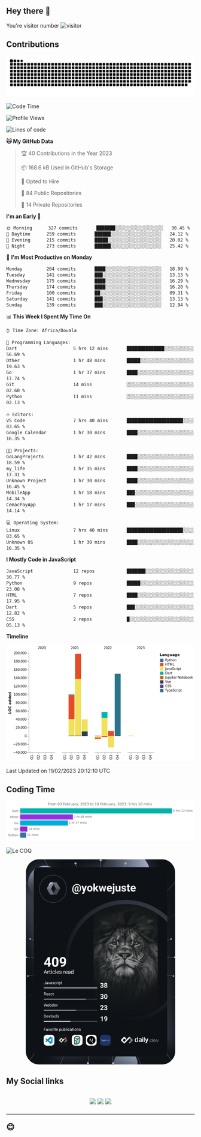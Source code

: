 ## Hey there 👋
You're visitor number ![visitor](https://profile-counter.glitch.me/yokwejuste/count.svg)

## Contributions
<p align="center">
  <img src="https://raw.githubusercontent.com/yokwejuste/yokwejuste/output/github-contribution-grid-snake.svg" />
</p>

<!--START_SECTION:waka-->
![Code Time](http://img.shields.io/badge/Code%20Time-1%2C350%20hrs%2050%20mins-blue)

![Profile Views](http://img.shields.io/badge/Profile%20Views-4-blue)

![Lines of code](https://img.shields.io/badge/From%20Hello%20World%20I%27ve%20Written-523%20Thousand%20lines%20of%20code-blue)

**🐱 My GitHub Data** 

> 🏆 40 Contributions in the Year 2023
 > 
> 📦 168.6 kB Used in GitHub's Storage 
 > 
> 💼 Opted to Hire
 > 
> 📜 84 Public Repositories 
 > 
> 🔑 14 Private Repositories  
 > 
**I'm an Early 🐤** 

```text
🌞 Morning      327 commits       ███████░░░░░░░░░░░░░░░░░░   30.45 % 
🌆 Daytime      259 commits       ██████░░░░░░░░░░░░░░░░░░░   24.12 % 
🌃 Evening      215 commits       █████░░░░░░░░░░░░░░░░░░░░   20.02 % 
🌙 Night        273 commits       ██████░░░░░░░░░░░░░░░░░░░   25.42 % 

```
📅 **I'm Most Productive on Monday** 

```text
Monday         204 commits       ████░░░░░░░░░░░░░░░░░░░░░   18.99 % 
Tuesday        141 commits       ███░░░░░░░░░░░░░░░░░░░░░░   13.13 % 
Wednesday      175 commits       ████░░░░░░░░░░░░░░░░░░░░░   16.29 % 
Thursday       174 commits       ████░░░░░░░░░░░░░░░░░░░░░   16.20 % 
Friday         100 commits       ██░░░░░░░░░░░░░░░░░░░░░░░   09.31 % 
Saturday       141 commits       ███░░░░░░░░░░░░░░░░░░░░░░   13.13 % 
Sunday         139 commits       ███░░░░░░░░░░░░░░░░░░░░░░   12.94 % 

```


📊 **This Week I Spent My Time On** 

```text
⌚︎ Time Zone: Africa/Douala

💬 Programming Languages: 
Dart                     5 hrs 12 mins       ██████████████░░░░░░░░░░░   56.69 % 
Other                    1 hr 48 mins        █████░░░░░░░░░░░░░░░░░░░░   19.63 % 
Go                       1 hr 37 mins        ████░░░░░░░░░░░░░░░░░░░░░   17.74 % 
Git                      14 mins             ░░░░░░░░░░░░░░░░░░░░░░░░░   02.60 % 
Python                   11 mins             ░░░░░░░░░░░░░░░░░░░░░░░░░   02.13 % 

🔥 Editors: 
VS Code                  7 hrs 40 mins       █████████████████████░░░░   83.65 % 
Google Calendar          1 hr 30 mins        ████░░░░░░░░░░░░░░░░░░░░░   16.35 % 

🐱‍💻 Projects: 
GoLangProjects           1 hr 42 mins        ████░░░░░░░░░░░░░░░░░░░░░   18.59 % 
my_life                  1 hr 35 mins        ████░░░░░░░░░░░░░░░░░░░░░   17.31 % 
Unknown Project          1 hr 30 mins        ████░░░░░░░░░░░░░░░░░░░░░   16.45 % 
MobileApp                1 hr 18 mins        ███░░░░░░░░░░░░░░░░░░░░░░   14.34 % 
CemacPayApp              1 hr 17 mins        ███░░░░░░░░░░░░░░░░░░░░░░   14.14 % 

💻 Operating System: 
Linux                    7 hrs 40 mins       █████████████████████░░░░   83.65 % 
Unknown OS               1 hr 30 mins        ████░░░░░░░░░░░░░░░░░░░░░   16.35 % 

```

**I Mostly Code in JavaScript** 

```text
JavaScript               12 repos            ███████░░░░░░░░░░░░░░░░░░   30.77 % 
Python                   9 repos             █████░░░░░░░░░░░░░░░░░░░░   23.08 % 
HTML                     7 repos             ████░░░░░░░░░░░░░░░░░░░░░   17.95 % 
Dart                     5 repos             ███░░░░░░░░░░░░░░░░░░░░░░   12.82 % 
CSS                      2 repos             █░░░░░░░░░░░░░░░░░░░░░░░░   05.13 % 

```


**Timeline**

![Chart not found](https://raw.githubusercontent.com/yokwejuste/yokwejuste/master/charts/bar_graph.png) 


 Last Updated on 11/02/2023 20:12:10 UTC
<!--END_SECTION:waka-->

## Coding Time

[![wakatime-stats](https://github.com/yokwejuste/yokwejuste/blob/master/images/stat.svg)](https://wakatime.com/@yokwejuste)

![Le COQ](https://metrics.lecoq.io/yokwejuste/)
<p align="center">
  <a href="#"><img src="https://github.com/yokwejuste/yokwejuste/blob/master/devcard.svg" width="400" alt="Yonkeu K. Steve's Dev Card"/></a>
</p>
<h2>My Social links<h2>
<p align="center">
  <a href="https://twitter.com/yokwejuste"><img src="https://img.shields.io/badge/twitter-%231DA1F2.svg?style=for-the-badge&logo=Twitter&logoColor=white"></a>
  <a href="https://linkedin.com/in/yokwejuste"><img src="https://img.shields.io/badge/linkedin-%230077B5.svg?style=for-the-badge&logo=linkedin&logoColor=white"></a>
  <a href="https://instagram.com/yokwejuste0"><img src="https://img.shields.io/badge/instagram-%23E4405F.svg?style=for-the-badge&logo=Instagram&logoColor=white"></a>
</p>
<hr>
😊

